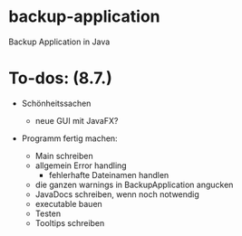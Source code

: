 # backup-application
Backup Application in Java

# To-dos: (8.7.)

- Schönheitssachen
  - neue GUI mit JavaFX?

- Programm fertig machen:
  - Main schreiben
  - allgemein Error handling
    - fehlerhafte Dateinamen handlen
  - die ganzen warnings in BackupApplication angucken
  - JavaDocs schreiben, wenn noch notwendig
  - executable bauen
  - Testen
  - Tooltips schreiben